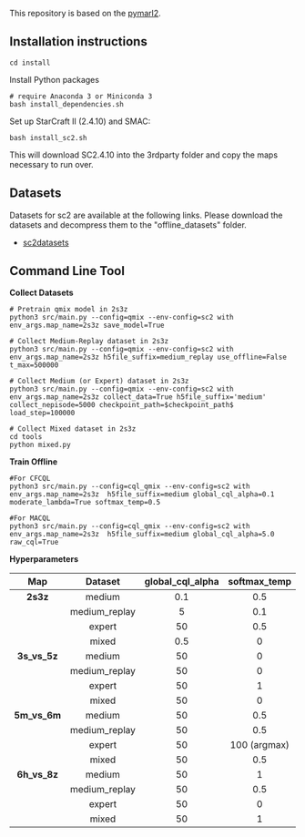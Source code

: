 This repository is based on the [pymarl2](https://github.com/hijkzzz/pymarl2).

## Installation instructions

```shell
cd install
```

Install Python packages

```shell
# require Anaconda 3 or Miniconda 3
bash install_dependencies.sh
```

Set up StarCraft II (2.4.10) and SMAC:

```shell
bash install_sc2.sh
```

This will download SC2.4.10 into the 3rdparty folder and copy the maps necessary to run over.

## Datasets

Datasets for sc2 are available at the following links. Please download the datasets and decompress them to the "offline_datasets" folder.

- [sc2datasets](https://drive.google.com/file/d/1Hn0CxnGDiwF9i7ugiLCyUYz-GzIkdQeD/view?usp=sharing)


## Command Line Tool

**Collect Datasets**

```shell
# Pretrain qmix model in 2s3z
python3 src/main.py --config=qmix --env-config=sc2 with env_args.map_name=2s3z save_model=True
```

```shell
# Collect Medium-Replay dataset in 2s3z
python3 src/main.py --config=qmix --env-config=sc2 with env_args.map_name=2s3z h5file_suffix=medium_replay use_offline=False t_max=500000 
```

```shell
# Collect Medium (or Expert) dataset in 2s3z
python3 src/main.py --config=qmix --env-config=sc2 with env_args.map_name=2s3z collect_data=True h5file_suffix='medium' collect_nepisode=5000 checkpoint_path=$checkpoint_path$ load_step=100000
```

```shell
# Collect Mixed dataset in 2s3z
cd tools
python mixed.py
```

**Train Offline**

```shell
#For CFCQL
python3 src/main.py --config=cql_qmix --env-config=sc2 with env_args.map_name=2s3z  h5file_suffix=medium global_cql_alpha=0.1  moderate_lambda=True softmax_temp=0.5
```

```shell
#For MACQL
python3 src/main.py --config=cql_qmix --env-config=sc2 with env_args.map_name=2s3z  h5file_suffix=medium global_cql_alpha=5.0  raw_cql=True
```

**Hyperparameters**

| **Map**         | **Dataset**      | **global\_cql\_alpha** | **softmax\_temp**    |
|:-----------------:|:------------------:|:-----------------------:|:----------------------:|
| **2s3z**        | medium           | 0.1                   | 0.5                  |
|                 | medium\_replay   | 5                     | 0.1                  |
|                 | expert           | 50                    | 0.5                  |
|                 | mixed            | 0.5                   | 0                    |
| **3s\_vs\_5z**  | medium           | 50                    | 0                    |
|                 | medium\_replay   | 50                    | 0                    |
|                 | expert           | 50                    | 1                    |
|                 | mixed            | 50                    | 0                    |
| **5m\_vs\_6m**  | medium           | 50                    | 0.5                  |
|                 | medium\_replay   | 50                    | 0.5                  |
|                 | expert           | 50                    | 100 (argmax)         |
|                 | mixed            | 50                    | 0.5                  |
| **6h\_vs\_8z**  | medium           | 50                    | 1                    |
|                 | medium\_replay   | 50                    | 0.5                  |
|                 | expert           | 50                    | 0                    |
|                 | mixed            | 50                    | 1                    |

